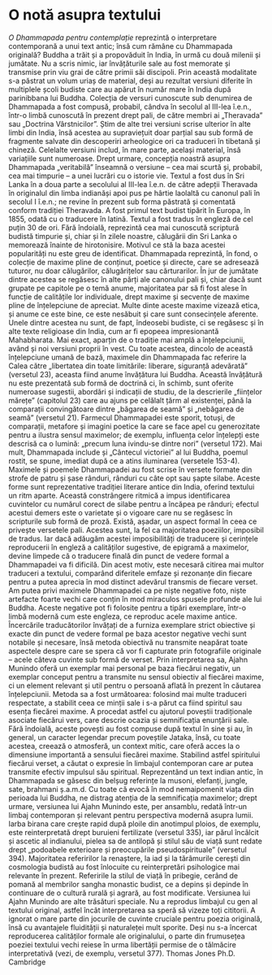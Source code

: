 O notă asupra textului
==================

*O Dhammapada pentru contemplație* reprezintă o interpretare contemporană a unui text antic; însă cum rămâne cu Dhammapada originală? Buddha a trăit și a propovăduit în India, în urmă cu două milenii și jumătate. Nu a scris nimic, iar învățăturile sale au fost memorate și transmise prin viu grai de către primii săi discipoli. Prin această modalitate s-a păstrat un volum uriaș de material, deși au rezultat versiuni diferite în multiplele școli budiste care au apărut în număr mare în India după parinibbana lui Buddha. Colecția de versuri cunoscute sub denumirea de Dhammapada a fost compusă, probabil, cândva în secolul al III-lea î.e.n., într-o limbă cunoscută în prezent drept pali, de către membri ai „Theravada” sau „Doctrina Vârstnicilor”. Știm de alte trei versiuni scrise ulterior în alte limbi din India, însă acestea au supraviețuit doar parțial sau sub formă de fragmente salvate din descoperiri arheologice ori ca traduceri în tibetană și chineză. Celelalte versiuni includ, în mare parte, același material, însă variațiile sunt numeroase.
Drept urmare, concepția noastră asupra Dhammapada „veritabilă” înseamnă o versiune – cea mai scurtă și, probabil, cea mai timpurie – a unei lucrări cu o istorie vie.
Textul a fost dus în Sri Lanka în a doua parte a secolului al III-lea î.e.n. de către adepții Theravada în originalul din limba indianăși apoi pus pe hârtie laolaltă cu canonul pali în secolul I î.e.n.; ne revine în prezent sub forma păstrată și comentată conform tradiției Theravada.
A fost primul text budist tipărit în Europa, în 1855, odată cu o traducere în latină. Textul a fost tradus în engleză de cel puțin 30 de ori. Fără îndoială, reprezintă cea mai cunoscută scriptură budistă timpurie și, chiar și în zilele noastre, călugării din Sri Lanka o memorează înainte de hirotonisire.
Motivul ce stă la baza acestei popularități nu este greu de identificat. Dhammapada reprezintă, în fond, o colecție de maxime pline de conținut, poetice și directe, care se adresează tuturor, nu doar călugărilor, călugărițelor sau cărturarilor. În jur de jumătate dintre acestea se regăsesc în alte părți ale canonului pali și, chiar dacă sunt grupate pe capitole pe o temă anume, majoritatea par să fi fost alese în funcție de calitățile lor individuale, drept maxime și secvențe de maxime pline de înțelepciune de apreciat. Multe dinte aceste maxime vizează etica, și anume ce este bine, ce este nesăbuit și care sunt consecințele aferente. Unele dintre acestea nu sunt, de fapt, îndeosebi budiste, ci se regăsesc și în alte texte religioase din India, cum ar fi epopeea impresionantă Mahabharata. Mai exact, aparțin de o tradiție mai amplă a înțelepciunii, având și noi versiuni proprii în vest.
Cu toate acestea, dincolo de această înțelepciune umană de bază, maximele din Dhammapada fac referire la Calea către „libertatea din toate limitările: liberare, siguranță adevărată” (versetul 23), aceasta fiind anume învățătura lui Buddha. Această învățătură nu este prezentată sub formă de doctrină ci, în schimb, sunt oferite numeroase sugestii, abordări și indicații de studiu, de la descrierile „ființelor mărețe” (capitolul 23) care au ajuns pe celălalt țărm al existenței, până la comparații convingătoare dintre „băgarea de seamă” și „nebăgarea de seamă” (versetul 21). Farmecul Dhammapadei este sporit, totuși, de comparații, metafore și imagini poetice la care se face apel cu generozitate pentru a ilustra sensul maximelor; de exemplu, influența celor înțelepți este descrisă ca o lumină: „precum luna ivindu-se dintre nori” (versetul 172). Mai mult, Dhammapada include și „Cântecul victoriei” al lui Buddha, poemul rostit, se spune, imediat după ce a atins iluminarea (versetele 153-4).
Maximele și poemele Dhammapadei au fost scrise în versete formate din strofe de patru și șase rânduri, rânduri cu câte opt sau șapte silabe. Aceste forme sunt reprezentative tradiției literare antice din India, oferind textului un ritm aparte. Această constrângere ritmică a impus identificarea cuvintelor cu numărul corect de silabe pentru a încăpea pe rânduri; efectul acestui demers este o varietate și o vigoare care nu se regăsesc în scripturile sub formă de proză. Există, așadar, un aspect formal în ceea ce privește versetele pali. Acestea sunt, la fel ca majoritatea poeziilor, imposibil de tradus. Iar dacă adăugăm acestei imposibilități de traducere și cerințele reproducerii în engleză a calităților sugestive, de epigramă a maximelor, devine limpede că o traducere finală din punct de vedere formal a Dhammapadei va fi dificilă. Din acest motiv, este necesară citirea mai multor traduceri a textului, comparând diferitele emfaze și rezonanțe din fiecare pentru a putea aprecia în mod distinct adevărul transmis de fiecare verset.
Am putea privi maximele Dhammapadei ca pe niște negative foto, niște artefacte foarte vechi care conțin în mod miraculos spusele profunde ale lui Buddha. Aceste negative pot fi folosite pentru a tipări exemplare, într-o limbă modernă cum este engleza, ce reproduc acele maxime antice. Încercările traducătorilor învățați de a furniza exemplare strict obiective și exacte din punct de vedere formal pe baza acestor negative vechi sunt notabile și necesare, însă metoda obiectivă nu transmite neapărat toate aspectele despre care se spera că vor fi capturate prin fotografiile originale – acele câteva cuvinte sub formă de verset. Prin interpretarea sa, Ajahn Munindo oferă un exemplar mai personal pe baza fiecărui negativ, un exemplar conceput pentru a transmite nu sensul obiectiv al fiecărei maxime, ci un element relevant și util pentru o persoană aflată în prezent în căutarea înțelepciunii.
Metoda sa a fost următoarea: folosind mai multe traduceri respectate, a stabilit ceea ce minții sale i s-a părut ca fiind spiritul sau esența fiecărei maxime. A procedat astfel cu ajutorul poveștii tradiționale asociate fiecărui vers, care descrie ocazia și semnificația enunțării sale. Fără îndoială, aceste povești au fost compuse după textul în sine și au, în general, un caracter legendar precum poveștile Jataka, însă, cu toate acestea, creează o atmosferă, un context mitic, care oferă acces la o dimensiune importantă a sensului fiecărei maxime. Stabilind astfel spiritului fiecărui verset, a căutat o expresie în limbajul contemporan care ar putea transmite efectiv impulsul său spiritual.
Reprezentând un text indian antic, în Dhammapada se găsesc din belșug referințe la musoni, elefanți, jungle, sate, brahmani ș.a.m.d. Cu toate că evocă în mod nemaipomenit viața din perioada lui Buddha, ne distrag atenția de la semnificația maximelor; drept urmare, versiunea lui Ajahn Munindo este, per ansamblu, redată într-un limbaj contemporan și relevant pentru perspectiva modernă asupra lumii. Iarba birana care crește rapid după ploile din anotimpul ploios, de exemplu, este reinterpretată drept buruieni fertilizate (versetul 335), iar părul încâlcit și ascetic al indianului, pielea sa de antilopă și stilul său de viață sunt redate drept „podoabele exterioare și preocupările pseudospirituale” (versetul 394). Majoritatea referirilor la renaștere, la iad și la tărâmurile cerești din cosmologia budistă au fost înlocuite cu reinterpretări psihologice mai relevante în prezent. Referirile la stilul de viață în pribegie, cerând de pomană al membrilor sangha monastic budist, ce a depins și depinde în continuare de o cultură rurală și agrară, au fost modificate. Versiunea lui Ajahn Munindo are alte trăsături speciale. Nu a reprodus limbajul cu gen al textului original, astfel încât interpretarea sa speră să vizeze toți cititorii. A ignorat o mare parte din jocurile de cuvinte cruciale pentru poezia originală, însă cu avantajele fluidității și naturaleței mult sporite. Deși nu s-a încercat reproducerea calităților formale ale originalului, o parte din frumusețea poeziei textului vechi reiese în urma libertății permise de o tălmăcire interpretativă (vezi, de exemplu, versetul 377). Thomas Jones Ph.D. Cambridge
